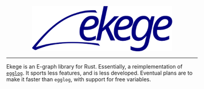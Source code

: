 <div align=center>
    <img src="assets/logo.svg" height="120px">
    <hr/>
</div>

Ekege is an E-graph library for Rust. Essentially, a reimplementation of [`egglog`](`https://github.com/egraphs-good/egglog`). It sports less features, and is less developed. Eventual plans are to make it faster than `egglog`, with support for free variables.

